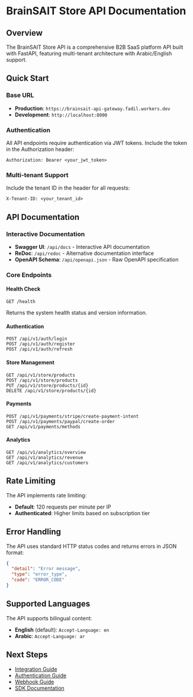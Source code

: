 # BrainSAIT Store API Documentation

## Overview

The BrainSAIT Store API is a comprehensive B2B SaaS platform API built with FastAPI, featuring multi-tenant architecture with Arabic/English support.

## Quick Start

### Base URL
- **Production**: `https://brainsait-api-gateway.fadil.workers.dev`
- **Development**: `http://localhost:8000`

### Authentication
All API endpoints require authentication via JWT tokens. Include the token in the Authorization header:

```
Authorization: Bearer <your_jwt_token>
```

### Multi-tenant Support
Include the tenant ID in the header for all requests:

```
X-Tenant-ID: <your_tenant_id>
```

## API Documentation

### Interactive Documentation
- **Swagger UI**: `/api/docs` - Interactive API documentation
- **ReDoc**: `/api/redoc` - Alternative documentation interface
- **OpenAPI Schema**: `/api/openapi.json` - Raw OpenAPI specification

### Core Endpoints

#### Health Check
```http
GET /health
```
Returns the system health status and version information.

#### Authentication
```http
POST /api/v1/auth/login
POST /api/v1/auth/register
POST /api/v1/auth/refresh
```

#### Store Management
```http
GET /api/v1/store/products
POST /api/v1/store/products
PUT /api/v1/store/products/{id}
DELETE /api/v1/store/products/{id}
```

#### Payments
```http
POST /api/v1/payments/stripe/create-payment-intent
POST /api/v1/payments/paypal/create-order
GET /api/v1/payments/methods
```

#### Analytics
```http
GET /api/v1/analytics/overview
GET /api/v1/analytics/revenue
GET /api/v1/analytics/customers
```

## Rate Limiting

The API implements rate limiting:
- **Default**: 120 requests per minute per IP
- **Authenticated**: Higher limits based on subscription tier

## Error Handling

The API uses standard HTTP status codes and returns errors in JSON format:

```json
{
  "detail": "Error message",
  "type": "error_type",
  "code": "ERROR_CODE"
}
```

## Supported Languages

The API supports bilingual content:
- **English** (default): `Accept-Language: en`
- **Arabic**: `Accept-Language: ar`

## Next Steps

- [Integration Guide](../integration/README.md)
- [Authentication Guide](../integration/authentication.md)
- [Webhook Guide](../integration/webhooks.md)
- [SDK Documentation](../sdk/README.md)